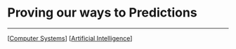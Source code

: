 # Proving our ways to Predictions

---
[[Computer Systems]]
[[Artificial Intelligence]]

[//begin]: # "Autogenerated link references for markdown compatibility"
[Computer Systems]: <Computer Systems> "System Init"
[Artificial Intelligence]: <Artificial Intelligence> "Pacman: Journey's End"
[//end]: # "Autogenerated link references"
